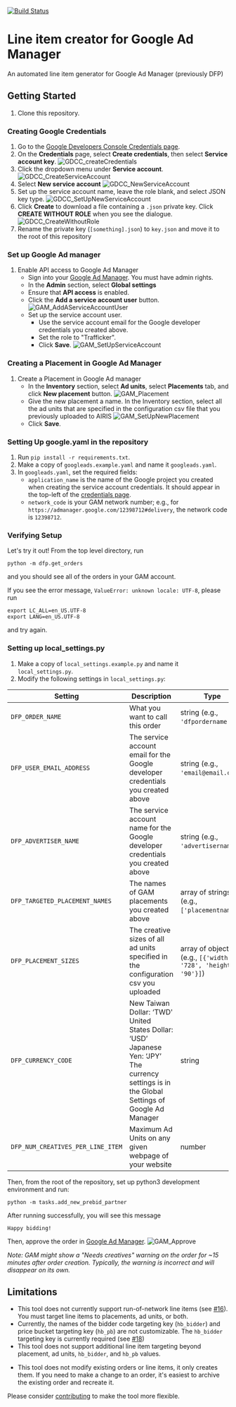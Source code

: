[![Build Status](https://travis-ci.org/kmjennison/dfp-prebid-setup.svg?branch=master)](https://travis-ci.org/kmjennison/dfp-prebid-setup)

# Line item creator for Google Ad Manager
An automated line item generator for Google Ad Manager (previously DFP)

<!--## Overview
When setting up Prebid, your ad ops team often has to create [hundreds of line items](http://prebid.org/adops.html) in Google Ad Manager (GAM).

This tool automates setup for new header bidding partners. You define the advertiser, placements or ad units, and Prebid settings; then, it creates an order with one line item per price level, attaches creatives, sets placement and/or ad units, and Prebid key-value targeting.

While this tool covers typical use cases, it might not fit your needs. Check out the [limitations](#limitations) before you dive in.

_Note: Doubleclick for Publishers (DFP) was recently renamed to Google Ad Manager (GAM), so this repository may refer to GAM as DFP._-->

## Getting Started
1. Clone this repository.
### Creating Google Credentials
<!--_You will need credentials to access your GAM account programmatically. This summarizes steps from [GAM docs](https://developers.google.com/ad-manager/docs/authentication) and the Google Ads Python libary [auth guide](https://github.com/googleads/googleads-python-lib)._-->

<!--1. If you haven't yet, sign up for a [GAM account](https://admanager.google.com/).-->
1. Go to the [Google Developers Console Credentials page](https://console.developers.google.com/apis/credentials).
2. On the **Credentials** page, select **Create credentials**, then select **Service account key**.
 ![GDCC_createCredentials] 
3. Click the dropdown menu under **Service account**.
 ![GDCC_CreateServiceAccount] 
4. Select **New service account**
 ![GDCC_NewServiceAccount] 
5. Set up the service account name, leave the role blank, and select JSON key type.
 ![GDCC_SetUpNewServiceAccount] 
6. Click **Create** to download a file containing a `.json` private key. Click **CREATE WITHOUT ROLE** when you see the dialogue.
 ![GDCC_CreateWithoutRole] 
7.  Rename the private key (`[something].json`) to `key.json` and move it to the root of this repository
### Set up Google Ad manager
1. Enable API access to Google Ad Manager
   * Sign into your [Google Ad Manager](https://admanager.google.com/). You must have admin rights.
   * In the **Admin** section, select **Global settings**
   * Ensure that **API access** is enabled.
   * Click the **Add a service account user** button.
   ![GAM_AddAServiceAccountUser] 
   * Set up the service account user.
     * Use the service account email for the Google developer credentials you created above.
     * Set the role to "Trafficker".
     * Click **Save**.
     ![GAM_SetUpServiceAccount] 

### Creating a Placement in Google Ad Manager

1. Create a Placement in Google Ad manager
   * In the **Inventory** section, select **Ad units**, select **Placements** tab, and click **New placement** button.
   ![GAM_Placement]
   * Give the new placement a name. In the Inventory section, select all the ad units that are specified in the configuration csv file that you previously uploaded to AIRIS
   ![GAM_SetUpNewPlacement]
   * Click **Save**.

### Setting Up google.yaml in the repository
<!--1. Clone this repository.-->

1. Run `pip install -r requirements.txt`.
2. Make a copy of `googleads.example.yaml` and name it `googleads.yaml`.
3. In `googleads.yaml`, set the required fields:
   * `application_name` is the name of the Google project you created when creating the service account credentials. It should appear in the top-left of the [credentials page](https://console.developers.google.com/apis/credentials).
   * `network_code` is your GAM network number; e.g., for `https://admanager.google.com/12398712#delivery`, the network code is `12398712`.

### Verifying Setup
Let's try it out! From the top level directory, run

`python -m dfp.get_orders`

and you should see all of the orders in your GAM account.

If you see the error message, `ValueError: unknown locale: UTF-8`, please run

`export LC_ALL=en_US.UTF-8`<br>`export LANG=en_US.UTF-8`

and try again.

### Setting up **local_settings.py**

1. Make a copy of `local_settings.example.py` and name it `local_settings.py`.
2. Modify the following settings in `local_settings.py`:

Setting | Description | Type
------------ | ------------- | -------------
`DFP_ORDER_NAME` | What you want to call this order | string (e.g., `'dfpordername'`)
`DFP_USER_EMAIL_ADDRESS` | The service account email for the Google developer credentials you created above  | string (e.g., `'email@email.com'`)
`DFP_ADVERTISER_NAME` | The service account name for the Google developer credentials you created above | string (e.g., `'advertisername'`)
`DFP_TARGETED_PLACEMENT_NAMES` | The names of GAM placements you created above | array of strings (e.g., `['placementname']`)
`DFP_PLACEMENT_SIZES` | The creative sizes of all ad units specified in the configuration csv you uploaded | array of objects (e.g., `[{'width': '728', 'height': '90'}]`)
`DFP_CURRENCY_CODE` | New Taiwan Dollar: ‘TWD'<br>United States Dollar: ‘USD’<br> Japanese Yen: ‘JPY’<br>The currency settings is in the Global Settings of Google Ad Manager | string
`DFP_NUM_CREATIVES_PER_LINE_ITEM` | Maximum Ad Units on any given webpage of your website | number

Then, from the root of the repository, set up python3 development environment and run:

`python -m tasks.add_new_prebid_partner`

After running successfully, you will see this message

`Happy bidding!`

Then, approve the order in [Google Ad Manager](https://admanager.google.com/).
![GAM_Approve] 

*Note: GAM might show a "Needs creatives" warning on the order for ~15 minutes after order creation. Typically, the warning is incorrect and will disappear on its own.*

<!--## Additional Settings

In most cases, you won't need to modify these settings.

Setting | Description | Default
------------ | ------------- | -------------
`DFP_CREATE_ADVERTISER_IF_DOES_NOT_EXIST` | Whether we should create the advertiser with `DFP_ADVERTISER_NAME` in GAM if it does not exist | `False`
`DFP_USE_EXISTING_ORDER_IF_EXISTS` | Whether we should modify an existing order if one already exists with name `DFP_ORDER_NAME` | `False`
`DFP_NUM_CREATIVES_PER_LINE_ITEM` | The number of duplicate creatives to attach to each line item. Due to GAM limitations, this should be equal to or greater than the number of ad units you serve on a given page. | the length of setting `DFP_TARGETED_PLACEMENT_NAMES`
`DFP_CURRENCY_CODE` | The currency to use in line items. | `'USD'`-->

## Limitations

* This tool does not currently support run-of-network line items (see [#16](../../issues/16)). You must target line items to placements, ad units, or both.
* Currently, the names of the bidder code targeting key (`hb_bidder`) and price bucket targeting key (`hb_pb`) are not customizable. The `hb_bidder` targeting key is currently required (see [#18](../../issues/18))
* This tool does not support additional line item targeting beyond placement, ad units, `hb_bidder`, and `hb_pb` values. 
<!--* The price bucketing setting `PREBID_PRICE_BUCKETS` only allows for uniform bucketing. For example, you can create $0.01 buckets from $0 - $20, but you cannot specify $0.01 buckets from $0 - $5 and $0.50 buckets from $5 - $20. Using entirely $0.01 buckets will still work for the custom buckets—you'll just have more line items than you need.-->
* This tool does not modify existing orders or line items, it only creates them. If you need to make a change to an order, it's easiest to archive the existing order and recreate it.

Please consider [contributing](CONTRIBUTING.md) to make the tool more flexible.

[GDCC_createCredentials]: ./images/GDCC_createCredentials.png "Create Credentials"
[GDCC_CreateServiceAccount]: ./images/GDCC_CreateServiceAccount.png "Create Credentials"
[GDCC_NewServiceAccount]: ./images/GDCC_NewServiceAccount.png "New service account"
[GDCC_SetUpNewServiceAccount]: ./images/GDCC_SetUpNewServiceAccount.png "Set Up new service account"
[GDCC_CreateWithoutRole]: ./images/GDCC_CreateWithoutRole.png "Create without role"
[GAM_Placement]: ./images/GAM_Placement.png "New placements"
[GAM_AddAServiceAccountUser]: ./images/GAM_AddAServiceAccountUser.png "Add a service account"
[GAM_SetUpServiceAccount]: ./images/GAM_SetUpServiceAccount.png "Set up a service account"
[GAM_SetUpNewPlacement]: ./images/GAM_SetUpNewPlacement.png "Set up a new placement"
[GAM_Approve]: ./images/GAM_Approve.png "Approve Order"